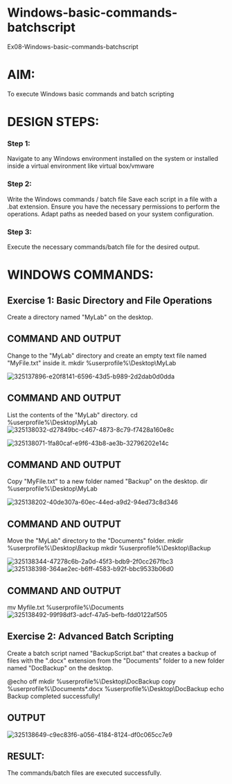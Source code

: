 # Windows-basic-commands-batchscript
Ex08-Windows-basic-commands-batchscript

# AIM:
To execute Windows basic commands and batch scripting

# DESIGN STEPS:

### Step 1:

Navigate to any Windows environment installed on the system or installed inside a virtual environment like virtual box/vmware 

### Step 2:

Write the Windows commands / batch file
Save each script in a file with a .bat extension.
Ensure you have the necessary permissions to perform the operations.
Adapt paths as needed based on your system configuration.
### Step 3:

Execute the necessary commands/batch file for the desired output. 




# WINDOWS COMMANDS:
## Exercise 1: Basic Directory and File Operations
Create a directory named "MyLab" on the desktop.


## COMMAND AND OUTPUT

Change to the "MyLab" directory and create an empty text file named "MyFile.txt" inside it.
mkdir %userprofile%\Desktop\MyLab

![325137896-e20f8141-6596-43d5-b989-2d2dab0d0dda](https://github.com/kanimozhipannerselvam/Windows-basic-commands-batchscript/assets/119476060/8bb474b0-1be8-4e95-9ad7-d028c7062d9b)



## COMMAND AND OUTPUT

List the contents of the "MyLab" directory.
cd %userprofile%\Desktop\MyLab
![325138032-d27849bc-c467-4873-8c79-f7428a160e8c](https://github.com/kanimozhipannerselvam/Windows-basic-commands-batchscript/assets/119476060/42642f95-f2f3-434b-8254-1fe3dde4a63f)

![325138071-1fa80caf-e9f6-43b8-ae3b-32796202e14c](https://github.com/kanimozhipannerselvam/Windows-basic-commands-batchscript/assets/119476060/cab5438c-3312-4786-870f-13dc95f3d851)



## COMMAND AND OUTPUT

Copy "MyFile.txt" to a new folder named "Backup" on the desktop.
dir %userprofile%\Desktop\MyLab

![325138202-40de307a-60ec-44ed-a9d2-94ed73c8d346](https://github.com/kanimozhipannerselvam/Windows-basic-commands-batchscript/assets/119476060/03105aa6-403d-42fa-970f-a3364ec6dc91)

## COMMAND AND OUTPUT

Move the "MyLab" directory to the "Documents" folder.
mkdir %userprofile%\Desktop\Backup
mkdir %userprofile%\Desktop\Backup

![325138344-47278c6b-2a0d-45f3-bdb9-2f0cc267fbc3](https://github.com/kanimozhipannerselvam/Windows-basic-commands-batchscript/assets/119476060/d206e7b6-2a44-4668-abdc-f9d880d247c5)
![325138398-364ae2ec-b6ff-4583-b92f-bbc9533b06d0](https://github.com/kanimozhipannerselvam/Windows-basic-commands-batchscript/assets/119476060/9b8e5a04-7b50-416b-93f4-b890a2e29c54)



## COMMAND AND OUTPUT

mv Myfile.txt %userprofile%\Documents
![325138492-99f98df3-adcf-47a5-befb-fdd0122af505](https://github.com/kanimozhipannerselvam/Windows-basic-commands-batchscript/assets/119476060/63564ed0-789c-4b0a-b3ee-4eac6949ddf8)



## Exercise 2: Advanced Batch Scripting
Create a batch script named "BackupScript.bat" that creates a backup of files with the ".docx" extension from the "Documents" folder to a new folder named "DocBackup" on the desktop.


@echo off
mkdir %userprofile%\Desktop\DocBackup
copy %userprofile%\Documents\*.docx %userprofile%\Desktop\DocBackup
echo Backup completed successfully!




## OUTPUT

![325138649-c9ec83f6-a056-4184-8124-df0c065cc7e9](https://github.com/kanimozhipannerselvam/Windows-basic-commands-batchscript/assets/119476060/14f88e5a-a2ea-4074-a91d-6c43a18a5814)





## RESULT:
The commands/batch files are executed successfully.

